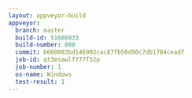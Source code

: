 ```yaml
---
layout: appveyor-build
appveyor:
  branch: master
  build-id: 51608933
  build-number: 808
  commit: b668083bd146902cac87fb50d90c7db1784cead7
  job-id: qt3msawlf777f52p
  job-number: 1
  os-name: Windows
  test-result: 1
---
```

